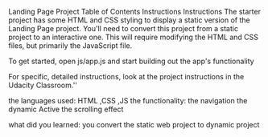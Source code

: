 Landing Page Project
Table of Contents
Instructions
Instructions
The starter project has some HTML and CSS styling to display a static version of the Landing Page project. You'll need to convert this project from a static project to an interactive one. This will require modifying the HTML and CSS files, but primarily the JavaScript file.

To get started, open js/app.js and start building out the app's functionality

For specific, detailed instructions, look at the project instructions in the Udacity Classroom.''

the languages used:
HTML ,CSS ,JS
the functionality:
the navigation
the dynamic Active
the scrolling effect

what did you learned:
you convert the static web project to dynamic project
